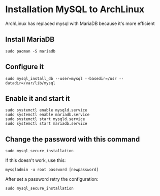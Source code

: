 # Installation MySQL to ArchLinux
ArchLinux has replaced mysql with MariaDB because it's more efficient

## Install MariaDB

	sudo pacman -S mariadb

## Configure it

	sudo mysql_install_db --user=mysql --basedir=/usr --datadir=/var/lib/mysql

## Enable it and start it

	sudo systemctl enable mysqld.service
	sudo systemctl enable mariadb.service
	sudo systemctl start mysqld.service
	sudo systemctl start mariadb.service

## Change the password with this command

	sudo mysql_secure_installation

If this doesn't work, use this:

	mysqladmin -u root password [newpassword]

After set a password retry the configuration:

	sudo mysql_secure_installation
